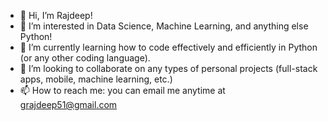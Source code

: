 - 👋 Hi, I’m Rajdeep!
- 👀 I’m interested in Data Science, Machine Learning, and anything else Python!
- 🌱 I’m currently learning how to code effectively and efficiently in Python (or any other coding language).
- 💞️ I’m looking to collaborate on any types of personal projects (full-stack apps, mobile, machine learning, etc.)
- 📫 How to reach me: you can email me anytime at grajdeep51@gmail.com

<!---
grajdeep51/grajdeep51 is a ✨ special ✨ repository because its `README.md` (this file) appears on your GitHub profile.
You can click the Preview link to take a look at your changes.
--->
